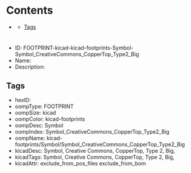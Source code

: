 



Contents
========

* [](#)
	* [Tags](#tags)

# 

- ID: FOOTPRINT-kicad-kicad-footprints-Symbol-Symbol_CreativeCommons_CopperTop_Type2_Big
- Name: 
- Description: 

## Tags

- hexID: 
- oompType: FOOTPRINT
- oompSize: kicad
- oompColor: kicad-footprints
- oompDesc: Symbol
- oompIndex: Symbol_CreativeCommons_CopperTop_Type2_Big
- oompName: kicad-footprints/Symbol/Symbol_CreativeCommons_CopperTop_Type2_Big
- kicadDesc: Symbol, Creative Commons, CopperTop, Type 2, Big,
- kicadTags: Symbol, Creative Commons, CopperTop, Type 2, Big,
- kicadAttr: exclude_from_pos_files exclude_from_bom
